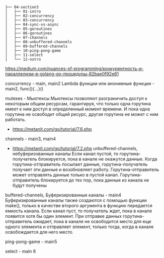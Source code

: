 
```
├── 04-section3
│   ├── 01-intro
│   ├── 02-concurrency
│   ├── 03-concurrency
│   ├── 04-sync-vs-async
│   ├── 05-goroutines
│   ├── 06-goroutines
│   ├── 07-channels
│   ├── 08-unbuffered-channels
│   ├── 09-buffered-channels
│   ├── 10-ping-pong-game
│   ├── 11-select
│   └── 12-outro
```

https://medium.com/nuances-of-programming/конкурентность-и-параллелизм-в-golang-go-процедуры-82bae0f92e81

concurrency - main, main2
Lambda функции или анонимные функции - main2, func(){...}()

mutexes - Мьютексы
Мьютексы позволяют разграничить доступ к некоторым общим ресурсам, гарантируя, что только одна горутина имеет к ним доступ в определенный момент времени. И пока одна горутина не освободит общий ресурс, другая горутина не может с ним работать.
* https://metanit.com/go/tutorial/7.6.php


channels - main3, main4
* https://metanit.com/go/tutorial/7.2.php
unbuffered-channels, небуферизованные каналы 
Если канал пустой, то горутина-получатель блокируется, пока в канале не окажутся данные. Когда горутина-отправитель посылает данные, горутина-получатель получает эти данные и возобновляет работу.
Горутина-отправитель может отправлять данные только в пустой канал. Горутина-отправитель блокируется до тех пор, пока данные из канала не будут получены

buffered-channels, Буферизированные каналы - main4
Буферизированные каналы также создаются с помощью функции make(), только в качестве второго аргумента в функцию передается емкость канала. Если канал пуст, то получатель ждет, пока в канале появится хотя бы один элемент.
При отправке данных горутина-отправитель ожидает, пока в канале не освободится место для еще одного элемента и отправляет элемент, только тогда, когда в канале освобождается для него место.

ping-pong-game - main5

select - main 6